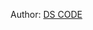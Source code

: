 Author:
[DS CODE](https://www.figma.com/community/file/1375111517620634408/find-your-dream-home-website-ui-template)
